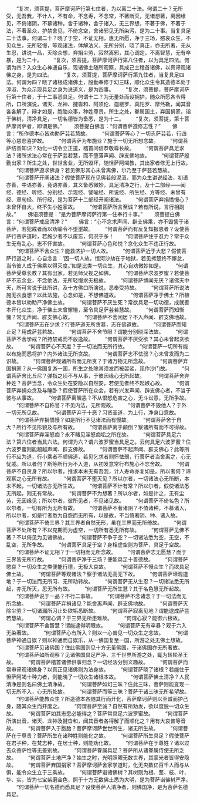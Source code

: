 <!-- { "loadSidebar": true } -->
　　“复次，须菩提，菩萨摩诃萨行第七住者，为以离二十法。何谓二十？无所受，无吾我，不计人，不有命，不念寿，不念常，不著断灭，无诸想著，离因缘见，不倚诸阴，不慕诸种，舍于诸种，舍于诸入，无三界想，不著于佛，不著于法，不著圣众，护禁舍见，不倚念空，舍诸邪见无所染污，是为二十事。当复具足二十法事。何谓二十？晓了于空，不证无相，惠无所愿，净于三场，愍哀众生，不见众生，无所轻慢，等观诸法，体解法义，无所分别，晓了真正，亦无所著，无从生忍，讲说一品，灭除众想，弃捐尘劳，寂然离邪，其心调定，不离智慧，无有卒暴，是为二十。
　　“复次，须菩提，菩萨摩诃萨行第八住者，以为具足四法。何谓为四？入众生心神通自乐，现诸佛土随所观察，具成己土稽首诸佛，以真谛观诸佛之身，是为四法。
　　“复次，须菩提，菩萨摩诃萨行第九住者，当复具足四法。何谓为四？晓了诸根成诸佛土，殷勤奉修于幻三昧，顺化众生令其造德本处于淳淑，为众示现具足之身为说道义，是为四事。
　　“复次，须菩提，菩萨摩诃萨行第十住者，于十二事悉具足。何谓十二？为无量处而设拥护，随众所愿各令得所，口所演说，诸天、龙神、揵沓和、阿须伦、迦楼罗、真陀罗、摩烋勒，闻其音各各解了，辩才如是，胞胎众事，种姓尊贵，所生之处，眷属国土，弃国捐家，诣于佛树，清净具足，一切名德皆为备悉，是为十二。
　　“复次，须菩提，第十菩萨摩诃萨者，即谓是佛。”
　　须菩提白佛言：“何谓菩萨遵修志性？”
　　佛言：“所作德本心皆劝助萨芸若慧故。
　　“何谓菩萨等心？一切志萨芸若，行四等心慈悲喜护故。
　　“何谓菩萨为布施业？施于一切无所想念故。
　　“何谓菩萨结善知识？劝化一切令立正道，稽首问信恭敬尊长故。
　　“何谓菩萨具足求法？诸所求法心常在于萨芸若慧，而不堕落声闻、辟支佛地故。
　　“何谓菩萨殷勤出家？所生之处，世世舍业，无所毁坏，随怛萨阿竭教，其出家者修无上行故。
　　“何谓菩萨遵求佛身？若见佛形其心未曾离佛，尔乃至于萨芸若慧故。
　　“何谓菩萨开阐诸法？假使菩萨现在见佛若般泥洹，而为众生讲说经法，初语亦善，中语亦善，竟语亦善，其义备悉微妙，具足清净之行，及十二部经——闻经、德经、听经、分别经、示现经、譬喻经、所说经、所生经、方等经、未曾有经、章句经、所行经，是为菩萨十二部经开阐诸法。
　　“何谓菩萨弃捐憍慢心？未曾怀自大，终不生小姓家故。
　　“何谓菩萨所言至诚？若有所说，言行相副故。”
　　佛语须菩提：“是为菩萨摩诃萨行第一住奉行十事。”
　　须菩提白佛言：“何谓菩萨戒品清净？”
　　佛言：“心不念求声闻、辟支佛乘，亦不毁訾于诸菩萨，若犯戒者而以劝喻令不堕壍故。
　　“何谓菩萨而有反复知报恩者？设使菩萨行菩萨道时，若施少者不以废忘，何况于多！
　　“何谓菩萨住于忍力？常于众生无有乱心，志不怀害故。
　　“何谓菩萨心色和悦？念化众生不违正行故。
　　“何谓菩萨不舍众生？能救济护一切人故。
　　“何谓菩萨近于大悲？假使菩萨行道之时，心自念言：‘因一切人故，恒河沙劫在于地狱，若见拷楚终不懈怠，当令彼人成于佛乘以得灭度。’如是比类一切众生，其心自劝微妙如是。
　　“何谓菩萨受尊长教？其有出家，若见师父视之如佛。
　　“何谓菩萨求波罗蜜？若使菩萨不志余业，不念他法，无所轻慢求无极故。
　　“何谓菩萨博闻无厌？诸佛天中天，所可言说于此所讲，及十方佛口所演说，悉奉受持故。
　　“何谓菩萨所说法施无衣食想？以此法施，心念如是，不想佛道故。
　　“何谓菩萨净于佛土？所植德本皆以劝助严净佛土故。
　　“何谓菩萨不厌生死？常欲具足一切功德，成就善本开化众生，净于佛土未曾懈惓，至令具足萨芸若慧故。
　　“何谓菩萨而知惭愧？常无声闻、辟支佛心故。
　　“何谓菩萨不舍闲居？不入声闻、辟支佛地故。
　　“何谓菩萨志在少求？行菩萨道无所贪慕，志在佛道故。
　　“何谓菩萨而知止足？用成萨芸若故。
　　“何谓菩萨不舍节限？谓能分别晓深法故。
　　“何谓菩萨不舍学戒？所持禁戒而不放逸故。
　　“何谓菩萨不厌受欲？其心未曾起贪欲故。
　　“何谓菩萨心不灭度？于一切法而无所行故。
　　“何谓菩萨一切所有能以布施而悉将护？内外诸法无所贪故。
　　“何谓菩萨志不怯弱？心未曾发而为二识故。
　　“何谓菩萨观诸所有而无所贪？于诸万物无所念故。
　　“何谓菩萨弃国捐家？从一佛国复游一国，所生之处除其须发而被袈裟，现作沙门故。
　　“何谓菩萨舍比丘尼？弹指之顷不与从事，于彼因缘心无所起故。
　　“何谓菩萨舍弃种姓？菩萨当念，令众生处在安隐以自然安，若使见者终不起嫉心故。
　　“何谓菩萨弃捐众贪及与睡卧？假使菩萨所在众会，若有兴发声闻、辟支佛心者，不当于彼与从事故。
　　“何谓菩萨离瞋恚？不从恨怒危害之心，无斗讼意，无所争故。
　　“何谓菩萨不自称誉？不见内法，无所观故。
　　“何谓菩萨不毁他人？于外一切无所见故。
　　“何谓菩萨弃于十恶？习贤圣道，为上行，净身口意故。
　　“何谓菩萨弃捐憍慢？如是所行不见诸法而有慢故。
　　“何谓菩萨舍于自大？所行不见形貌及与所有故。
　　“何谓菩萨离于颠倒？察诸所有而不可得故。
　　“何谓菩萨弃淫怒痴？永不睹见淫怒痴垢之所在故。
　　“何谓菩萨具足六法？第六住者当具六法。何谓为六？谓六波罗蜜当具足之。云何具足六波罗蜜？住六波罗蜜则能超越声闻、辟支佛故。
　　“何谓菩萨不起声闻、辟支佛心？此等所行不应为道，行小乘者不顺佛道，若见乞求者则怀怯弱，行菩萨者当舍离之，心无忧戚。所以者何？斯等所行为不入道，从初发意常行布施心不忘舍故。
　　“何谓菩萨不自贪身？所以尔者，推求本末无有吾我，计人寿命亦复如是。所以者何？谛观察之心无所有故。
　　“何谓菩萨不堕灭见？所以尔者，一切诸法心无所断，本末不起，一切诸法亦无所生故。
　　“何谓菩萨不计有常？所以尔者，假使诸法悉无所起，则无有常故。
　　“何谓菩萨不为想著？所以尔者，如是计之，无有尘劳，无因缘见；所以尔者，彼所见者，不见诸见故。
　　“何谓菩萨不倚名色？所以尔者，一切有所为无所有故。
　　“何谓菩萨不著诸阴？不倚诸种，不慕诸入，所以尔者，如是行者悉为自怨而无所有，以是故，不当倚著阴、种、诸入故。
　　“何谓菩萨不倚三界？其三界者自然无形，虽在三界而无所倚故。
　　“何谓菩萨不处所有？不以克期而为虚空，一切所有悉无所有故。
　　“何谓菩萨见佛不著？不以倚见为见诸佛故。
　　“何谓菩萨不争于空？一切诸法悉为空，无空，不乱空，无所争故。
　　“何谓菩萨具足于空？身相虚空则为菩萨，具足于空故。
　　“何谓菩萨不证无相？于一切相而无所念故。
　　“何谓菩萨志无愿慧？而于三界皆无所行故。
　　“何谓菩萨净于三场？便能具足十善德故。
　　“何谓菩萨愍哀？一切众生之类便能行德，无极大哀故。
　　“何谓菩萨不慢众生？而欲具足佛土故。
　　“何谓菩萨等观诸法？察于诸法无高无下故。
　　“何谓菩萨谛观道地？于一切法而无所习、无所动转故。
　　“何谓菩萨无从生忍？一切诸法悉无所起，亦无所灭，忍无所有故。
　　“何谓菩萨无所生慧？其于名色慧无所起故。
　　“何谓菩萨说于一品？不行二事故。
　　“何谓菩萨不念诸念？于一切法而无所念故。
　　“何谓菩萨弃捐诸见？能舍离声闻、辟支佛地故。
　　“何谓菩萨灭除尘劳？一切诸漏所习止处欲垢悉断故。
　　“何谓菩萨寂离见地？谓能逮成萨芸若慧故。
　　“何谓心调？于三界无所患难故。
　　“何谓心寂？能御六根故。
　　“何谓菩萨不舍智慧？谓能逮得明眼故。
　　“何谓菩萨无有卒暴？观于六入无染著故。
　　“何谓菩萨心有所入？则以一心普见一切众生之念故。
　　“何谓菩萨神通自娱？则以神通而自娱乐，从一佛国复至一国，所游之处无佛土想故。
　　“何谓菩萨见诸佛国？住此佛国则见十方无量佛国，于诸佛国亦无所著故。
　　“何谓菩萨如所观察？见诸佛国具足严净，三千世界所游之处，辄为转轮圣王故。
　　“何谓菩萨稽首诸佛供事归念？一切经法分别义趣故。
　　“何谓菩萨而常审谛观诸佛身？以真正见诸佛则为法身故。
　　“何谓菩萨晓了诸根？若能住于怛萨阿竭十种力者，则能晓了一切众生诸根本故。
　　“何谓菩萨佛土清净？人民清净是则名曰佛土清净故。
　　“何谓菩萨如幻三昧？住此三昧，菩萨则能变现一切无所不入，心无所处故。
　　“何谓菩萨而等三昧？菩萨于诸三昧无所希望故。
　　“何谓菩萨能教众生？所造德本各随其行而开化，菩萨摩诃萨则以至诚而护己身，随其众生而开度之。
　　“何谓菩萨至诚？自然有所劝发，欲以度脱一切众生故。
　　“何谓菩萨如其志愿必能得之？菩萨常具足六波罗蜜故。
　　“何谓菩萨所演出音，诸天、龙神及揵沓和，闻其音者各得解了而顺化之？用有大哀普等音故。
　　“何谓菩萨入于胞胎？菩萨摩诃萨世世所生，诸无所生故。
　　“何谓菩萨在于尊贵？菩萨所生在诸种姓则能化之故。
　　“何谓菩萨所生具足？假使菩萨在君子种，在梵志种，在居士种，则能劝化故。
　　“何谓菩萨在于尊姓？诸以过去众菩萨性等无差别故。
　　“何谓菩萨眷属具足？菩萨所从诸眷属侍使无所乏故。
　　“何谓菩萨土地严净？始生之时，光明照曜无数世界，其蒙光者皆得安隐故。
　　“何谓菩萨弃国捐家？菩萨摩诃萨舍家学道时，化无央数亿百千人而与从俱，能令众生立于三乘故。
　　“何谓菩萨诣诸佛树？其树则为根、茎、枝、叶、华、实，皆为七宝紫磨金色，照于十方无数佛土悉为大明，是为菩萨诣佛树严净。
　　“何谓菩萨一切名德而悉具足？设使菩萨人清净者，则佛国净，是为菩萨名德具足。
